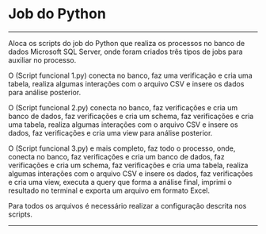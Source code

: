 # Job do Python
---
Aloca os scripts do job do Python que realiza os processos no banco de dados Microsoft SQL Server, onde foram criados três tipos de jobs para auxiliar no processo. 

O (Script funcional 1.py) conecta no banco, faz uma verificação e cria uma tabela, realiza algumas interações com o arquivo CSV e insere os dados para análise posterior.

O (Script funcional 2.py) conecta no banco, faz verificações e cria um banco de dados, faz verificações e cria um schema, faz verificações e cria uma tabela, realiza algumas interações com o arquivo CSV e insere os dados, faz verificações e cria uma view para análise posterior.

O (Script funcional 3.py) e mais completo, faz todo o processo, onde, conecta no banco, faz verificações e cria um banco de dados, faz verificações e cria um schema, faz verificações e cria uma tabela, realiza algumas interações com o arquivo CSV e insere os dados, faz verificações e cria uma view, executa a query que forma a análise final, imprimi o resultado no terminal e exporta um arquivo em formato Excel. 

Para todos os arquivos é necessário realizar a configuração descrita nos scripts.

---
